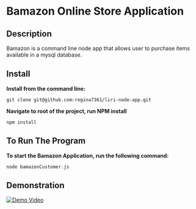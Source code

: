 # Bamazon Online Store Application

## Description

Bamazon is a command line node app that allows user to purchase items available in a mysql database.

## Install
**Install from the command line:**

    git clone git@github.com:regina7361/liri-node-app.git

**Navigate to root of the project, run NPM install**

    npm install

## To Run The Program
**To start the Bamazon Application, run the following command:**

    node bamazonCustomer.js

## Demonstration
[![Demo Video](http://img.youtube.com/vi/9V2gu54bFZA/0.jpg)](https://youtu.be/9V2gu54bFZA)
